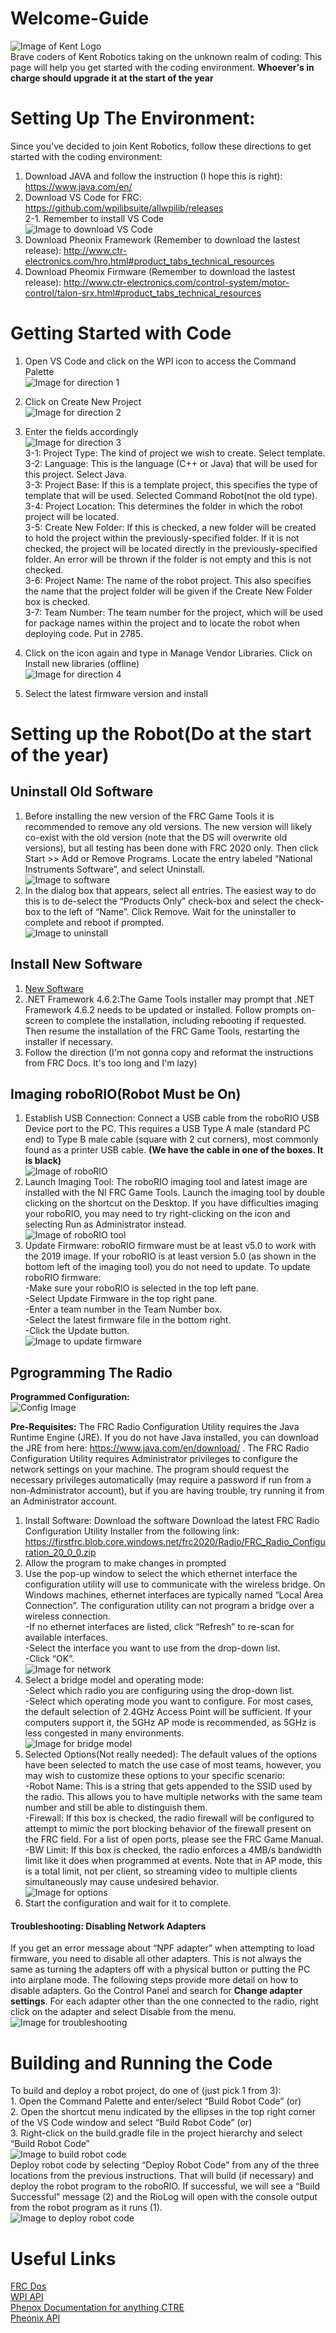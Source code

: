 # Welcome-Guide
![Image of Kent Logo](https://www.kent-school.edu/sites/default/files/styles/schoolyard_core_800_width/public/theme/logo.png) </br>
Brave coders of Kent Robotics taking on the unknown realm of coding: This page will help you get started with the coding environment. **Whoever's in charge should upgrade it at the start of the year**

# Setting Up The Environment:
Since you've decided to join Kent Robotics, follow these directions to get started with the coding environment:

1. Download JAVA and follow the instruction (I hope this is right): https://www.java.com/en/ </br>
2. Download VS Code for FRC: https://github.com/wpilibsuite/allwpilib/releases </br>
 2-1. Remember to install VS Code </br>
 ![Image to download VS Code](https://docs.wpilib.org/en/stable/_images/ExecuteInstall.png)
3. Download Pheonix Framework (Remember to download the lastest release): http://www.ctr-electronics.com/hro.html#product_tabs_technical_resources
4. Download Pheomix Firmware (Remember to download the lastest release): http://www.ctr-electronics.com/control-system/motor-control/talon-srx.html#product_tabs_technical_resources

# Getting Started with Code

1. Open VS Code and click on the WPI icon to access the Command Palette </br>
 ![Image for direction 1](https://docs.wpilib.org/en/stable/_images/wpilib-extension-commands.png)

2. Click on Create New Project </br>
 ![Image for direction 2](https://docs.wpilib.org/en/stable/_images/create-new-project.png)
 
3. Enter the fields accordingly </br>
 ![Image for direction 3](https://docs.wpilib.org/en/stable/_images/new-project-creator.png) </br>
 3-1: Project Type: The kind of project we wish to create. Select template. </br>
 3-2: Language: This is the language (C++ or Java) that will be used for this project. Select Java.</br>
 3-3: Project Base: If this is a template project, this specifies the type of template that will be used. Selected Command Robot(not the old type).</br>
 3-4: Project Location: This determines the folder in which the robot project will be located. </br>
 3-5: Create New Folder: If this is checked, a new folder will be created to hold the project within the previously-specified folder. If it is not checked, the project will be located directly in the previously-specified folder. An error will be thrown if the folder is not empty and this is not checked. </br>
 3-6: Project Name: The name of the robot project. This also specifies the name that the project folder will be given if the Create New Folder box is checked. </br>
 3-7: Team Number: The team number for the project, which will be used for package names within the project and to locate the robot when deploying code. Put in 2785. </br>

4. Click on the icon again and type in Manage Vendor Libraries. Click on Install new libraries (offline) </br>
 ![Image for direction 4](https://docs.wpilib.org/en/stable/_images/adding-offline-library.png)
5. Select the latest firmware version and install </br>

# Setting up the Robot(Do at the start of the year)

## Uninstall Old Software
1. Before installing the new version of the FRC Game Tools it is recommended to remove any old versions. The new version will likely co-exist with the old version (note that the DS will overwrite old versions), but all testing has been done with FRC 2020 only. Then click Start >> Add or Remove Programs. Locate the entry labeled “National Instruments Software”, and select Uninstall. </br>
![Image to software](https://docs.wpilib.org/en/stable/_images/uninstall_old_control_panel.png) </br>
2. In the dialog box that appears, select all entries. The easiest way to do this is to de-select the “Products Only” check-box and select the check-box to the left of “Name”. Click Remove. Wait for the uninstaller to complete and reboot if prompted. </br>
![Image to uninstall](https://docs.wpilib.org/en/stable/_images/uninstall_select_components.png)

## Install New Software
1. [New Software](https://www.ni.com/en-us/support/downloads/drivers/download.frc-game-tools.html#333285 "Link to new software") </br>
2. .NET Framework 4.6.2:The Game Tools installer may prompt that .NET Framework 4.6.2 needs to be updated or installed. Follow prompts on-screen to complete the installation, including rebooting if requested. Then resume the installation of the FRC Game Tools, restarting the installer if necessary. </br>
3. Follow the direction (I'm not gonna copy and reformat the instructions from FRC Docs. It's too long and I'm lazy)

## Imaging roboRIO(Robot Must be On)
1. Establish USB Connection: Connect a USB cable from the roboRIO USB Device port to the PC. This requires a USB Type A male (standard PC end) to Type B male cable (square with 2 cut corners), most commonly found as a printer USB cable. **(We have the cable in one of the boxes. It is black)** </br>
![Image of roboRIO](https://docs.wpilib.org/en/stable/_images/usb-connection.png) </br>
2. Launch Imaging Tool: The roboRIO imaging tool and latest image are installed with the NI FRC Game Tools. Launch the imaging tool by double clicking on the shortcut on the Desktop. If you have difficulties imaging your roboRIO, you may need to try right-clicking on the icon and selecting Run as Administrator instead. </br>
![Image of roboRIO tool](https://docs.wpilib.org/en/stable/_images/launching-the-imaging-tool.png) </br>
3. Update Firmware: roboRIO firmware must be at least v5.0 to work with the 2019 image. If your roboRIO is at least version 5.0 (as shown in the bottom left of the imaging tool) you do not need to update. To update roboRIO firmware: </br>
   -Make sure your roboRIO is selected in the top left pane.</br>
   -Select Update Firmware in the top right pane. </br>
   -Enter a team number in the Team Number box. </br>
   -Select the latest firmware file in the bottom right. </br>
   -Click the Update button. </br>
![Image to update firmware](https://docs.wpilib.org/en/stable/_images/imaging-the-roborio.png) </br>

## Pgrogramming The Radio
**Programmed Configuration:** </br>
![Config Image](https://docs.wpilib.org/en/stable/_images/radioLight.png) </br>

 **Pre-Requisites:** The FRC Radio Configuration Utility requires the Java Runtime Engine (JRE). If you do not have Java installed, you can download the JRE from here: https://www.java.com/en/download/ . The FRC Radio Configuration Utility requires Administrator privileges to configure the network settings on your machine. The program should request the necessary privileges automatically (may require a password if run from a non-Administrator account), but if you are having trouble, try running it from an Administrator account. </br>

1. Install Software: Download the software Download the latest FRC Radio Configuration Utility Installer from the following link: https://firstfrc.blob.core.windows.net/frc2020/Radio/FRC_Radio_Configuration_20_0_0.zip </br>
2. Allow the program to make changes in prompted
3. Use the pop-up window to select the which ethernet interface the configuration utility will use to communicate with the wireless bridge. On Windows machines, ethernet interfaces are typically named “Local Area Connection”. The configuration utility can not program a bridge over a wireless connection. </br>
   -If no ethernet interfaces are listed, click “Refresh” to re-scan for available interfaces. </br>
   -Select the interface you want to use from the drop-down list. </br>
   -Click “OK”. </br>
![Image for network](https://docs.wpilib.org/en/stable/_images/select-network-connection.png) </br>
4. Select a bridge model and operating mode: </br>
   -Select which radio you are configuring using the drop-down list. </br>
   -Select which operating mode you want to configure. For most cases, the default selection of 2.4GHz Access Point will be sufficient. If your computers support it, the 5GHz AP mode is recommended, as 5GHz is less congested in many environments. </br>
![Image for bridge model](https://docs.wpilib.org/en/stable/_images/select-bridge-model-mode.png)
5. Selected Options(Not really needed): The default values of the options have been selected to match the use case of most teams, however, you may wish to customize these options to your specific scenario: </br>
   -Robot Name: This is a string that gets appended to the SSID used by the radio. This allows you to have multiple networks with the same team number and still be able to distinguish them. </br>
   -Firewall: If this box is checked, the radio firewall will be configured to attempt to mimic the port blocking behavior of the firewall present on the FRC field. For a list of open ports, please see the FRC Game Manual. </br>
   -BW Limit: If this box is checked, the radio enforces a 4MB/s bandwidth limit like it does when programmed at events. Note that in AP mode, this is a total limit, not per client, so streaming video to multiple clients simultaneously may cause undesired behavior.  </br>
![Image for options](https://docs.wpilib.org/en/stable/_images/select-options.png)
6. Start the configuration and wait for it to complete.

#### Troubleshooting: Disabling Network Adapters
If you get an error message about “NPF adapter” when attempting to load firmware, you need to disable all other adapters. This is not always the same as turning the adapters off with a physical button or putting the PC into airplane mode. The following steps provide more detail on how to disable adapters. Go the Control Panel and search for **Change adapter settings**. For each adapter other than the one connected to the radio, right click on the adapter and select Disable from the menu. </br>
![Image for troubleshooting](https://docs.wpilib.org/en/stable/_images/disable-network-adapter.png)

# Building and Running the Code
To build and deploy a robot project, do one of (just pick 1 from 3): </br>
    1. Open the Command Palette and enter/select “Build Robot Code” (or) </br>
    2. Open the shortcut menu indicated by the ellipses in the top right corner of the VS Code window and select “Build Robot Code” (or) </br>
    3. Right-click on the build.gradle file in the project hierarchy and select “Build Robot Code” </br>
 ![Image to build robot code](https://docs.wpilib.org/en/stable/_images/building-code-options.png) </br>
 Deploy robot code by selecting “Deploy Robot Code” from any of the three locations from the previous instructions. That will build (if necessary) and deploy the robot program to the roboRIO. If successful, we will see a “Build Successful” message (2) and the RioLog will open with the console output from the robot program as it runs (1). </br>
 ![Image to deploy robot code](https://docs.wpilib.org/en/stable/_images/build-successful.png) 


# Useful Links

[FRC Dos](https://docs.wpilib.org/en/stable/ "FRC Lib Docs") </br>
[WPI API](https://first.wpi.edu/FRC/roborio/release/docs/java/ "FRC API") </br>
[Phenox Documentation for anything CTRE](https://phoenix-documentation.readthedocs.io/en/latest/index.html "Pheonix Documentation for anything CTRE") </br>
[Pheonix API](https://www.ctr-electronics.com/downloads/api/java/html/index.html "Pheonix API") </br>

